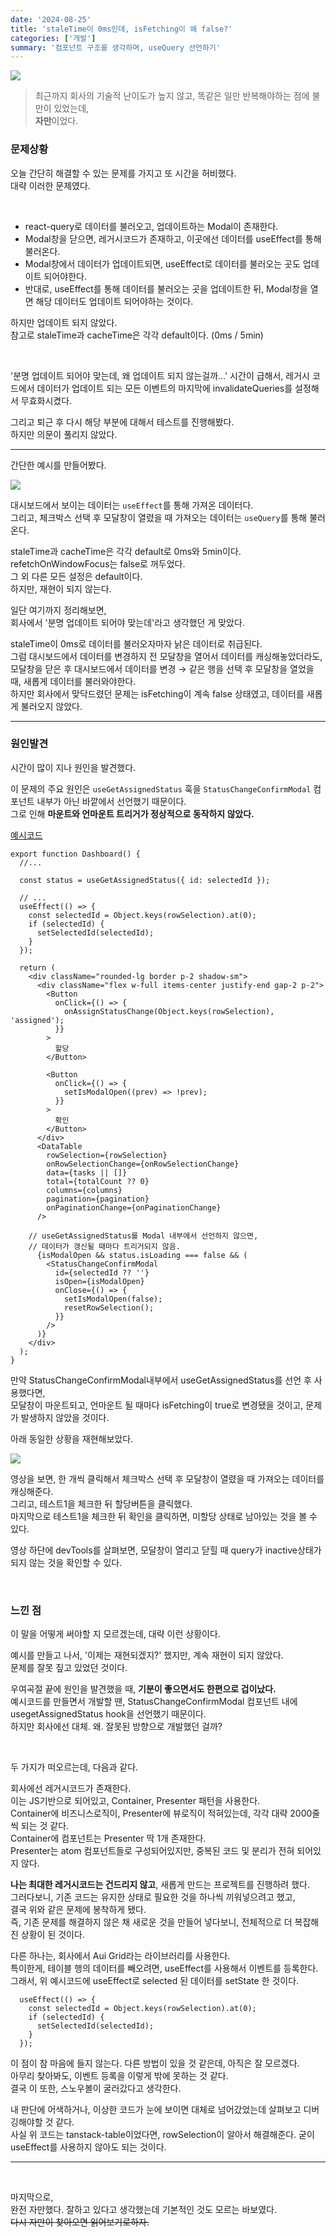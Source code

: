 ```yaml
---
date: '2024-08-25'
title: 'staleTime이 0ms인데, isFetching이 왜 false?'
categories: ['개발']
summary: '컴포넌트 구조를 생각하며, useQuery 선언하기'
---
```


![](./img.webp)

> 최근까지 회사의 기술적 난이도가 높지 않고, 똑같은 일만 반복해야하는 점에 불만이 있었는데,  
> **자만**이었다.

### 문제상황

오늘 간단히 해결할 수 있는 문제를 가지고 또 시간을 허비했다.  
대략 이러한 문제였다.

<br/>

- react-query로 데이터를 불러오고, 업데이트하는 Modal이 존재한다.
- Modal창을 닫으면, 레거시코드가 존재하고, 이곳에선 데이터를 useEffect를 통해 불러온다.
- Modal창에서 데이터가 업데이트되면, useEffect로 데이터를 불러오는 곳도 업데이트 되어야한다.
- 반대로, useEffect를 통해 데이터를 불러오는 곳을 업데이트한 뒤, Modal창을 열면 해당 데이터도 업데이트 되어야하는 것이다.

하지만 업데이트 되지 않았다.  
참고로 staleTime과 cacheTime은 각각 default이다. (0ms / 5min)

<br/>

'분명 업데이트 되어야 맞는데, 왜 업데이트 되지 않는걸까...'
시간이 급해서, 레거시 코드에서 데이터가 업데이트 되는 모든 이벤트의 마지막에 invalidateQueries를 설정해서 무효화시켰다.

그리고 퇴근 후 다시 해당 부분에 대해서 테스트를 진행해봤다.  
하지만 의문이 풀리지 않았다.

---

간단한 예시를 만들어봤다.

![](./problem.gif)

대시보드에서 보이는 데이터는 `useEffect`를 통해 가져온 데이터다.  
그리고, 체크박스 선택 후 모달창이 열렸을 때 가져오는 데이터는 `useQuery`를 통해 불러온다.

staleTime과 cacheTime은 각각 default로 0ms와 5min이다.  
refetchOnWindowFocus는 false로 꺼두었다.  
그 외 다른 모든 설정은 default이다.  
하지만, 재현이 되지 않는다.

일단 여기까지 정리해보면,  
회사에서 '분명 업데이트 되어야 맞는데'라고 생각했던 게 맞았다.

staleTime이 0ms로 데이터를 불러오자마자 낡은 데이터로 취급된다.  
그럼 대시보드에서 데이터를 변경하지 전 모달창을 열어서 데이터를 캐싱해놓았더라도,  
모달창을 닫은 후 대시보드에서 데이터를 변경 → 같은 행을 선택 후 모달창을 열었을 때, 새롭게 데이터를 불러와야한다.  
하지만 회사에서 맞닥드렸던 문제는 isFetching이 계속 false 상태였고, 데이터를 새롭게 불러오지 않았다.

---

### 원인발견

시간이 많이 지나 원인을 발견했다.

이 문제의 주요 원인은 `useGetAssignedStatus` 훅을 `StatusChangeConfirmModal` 컴포넌트 내부가 아닌 바깥에서 선언했기 때문이다.  
그로 인해 **마운트와 언마운트 트리거가 정상적으로 동작하지 않았다.**

[예시코드](https://github.com/Geuni620/staletime-isfetching)

```TSX
export function Dashboard() {
  //...

  const status = useGetAssignedStatus({ id: selectedId });

  // ...
  useEffect(() => {
    const selectedId = Object.keys(rowSelection).at(0);
    if (selectedId) {
      setSelectedId(selectedId);
    }
  });

  return (
    <div className="rounded-lg border p-2 shadow-sm">
      <div className="flex w-full items-center justify-end gap-2 p-2">
        <Button
          onClick={() => {
            onAssignStatusChange(Object.keys(rowSelection), 'assigned');
          }}
        >
          할당
        </Button>

        <Button
          onClick={() => {
            setIsModalOpen((prev) => !prev);
          }}
        >
          확인
        </Button>
      </div>
      <DataTable
        rowSelection={rowSelection}
        onRowSelectionChange={onRowSelectionChange}
        data={tasks || []}
        total={totalCount ?? 0}
        columns={columns}
        pagination={pagination}
        onPaginationChange={onPaginationChange}
      />

    // useGetAssignedStatus를 Modal 내부에서 선언하지 않으면,
    // 데이터가 갱신될 때마다 트리거되지 않음.
      {isModalOpen && status.isLoading === false && (
        <StatusChangeConfirmModal
          id={selectedId ?? ''}
          isOpen={isModalOpen}
          onClose={() => {
            setIsModalOpen(false);
            resetRowSelection();
          }}
        />
      )}
    </div>
  );
}
```

만약 StatusChangeConfirmModal내부에서 useGetAssignedStatus를 선언 후 사용했다면,  
모달창이 마운트되고, 언마운트 될 때마다 isFetching이 true로 변경됐을 것이고, 문제가 발생하지 않았을 것이다.

아래 동일한 상황을 재현해보았다.

![](./solve.gif)

영상을 보면, 한 개씩 클릭해서 체크박스 선택 후 모달창이 열렸을 때 가져오는 데이터를 캐싱해준다.  
그리고, 테스트1을 체크한 뒤 할당버튼을 클릭했다.  
마지막으로 테스트1을 체크한 뒤 확인을 클릭하면, 미할당 상태로 남아있는 것을 볼 수 있다.

영상 하단에 devTools를 살펴보면, 모달창이 열리고 닫힐 때 query가 inactive상태가 되지 않는 것을 확인할 수 있다.

<br/>

### 느낀 점

이 말을 어떻게 써야할 지 모르겠는데, 대략 이런 상황이다.

예시를 만들고 나서, '이제는 재현되겠지?' 했지만, 계속 재현이 되지 않았다.  
문제를 잘못 짚고 있었던 것이다.

우여곡절 끝에 원인을 발견했을 때, **기분이 좋으면서도 한편으로 겁이났다.**  
예시코드를 만들면서 개발할 땐, StatusChangeConfirmModal 컴포넌트 내에 usegetAssignedStatus hook을 선언했기 때문이다.  
하지만 회사에선 대체. 왜. 잘못된 방향으로 개발했던 걸까?

<br/>

두 가지가 떠오르는데, 다음과 같다.

회사에선 레거시코드가 존재한다.  
이는 JS기반으로 되어있고, Container, Presenter 패턴을 사용한다.  
Container에 비즈니스로직이, Presenter에 뷰로직이 적혀있는데, 각각 대략 2000줄씩 되는 것 같다.  
Container에 컴포넌트는 Presenter 딱 1개 존재한다.  
Presenter는 atom 컴포넌트들로 구성되어있지만, 중복된 코드 및 분리가 전혀 되어있지 않다.

**나는 최대한 레거시코드는 건드리지 않고**, 새롭게 만드는 프로젝트를 진행하려 했다.  
그러다보니, 기존 코드는 유지한 상태로 필요한 것을 하나씩 끼워넣으려고 했고,  
결국 위와 같은 문제에 봉착하게 됐다.  
즉, 기존 문제를 해결하지 않은 채 새로운 것을 만들어 넣다보니, 전체적으로 더 복잡해진 상황이 된 것이다.

다른 하나는, 회사에서 Aui Grid라는 라이브러리를 사용한다.  
특이한게, 테이블 행의 데이터를 빼오려면, useEffect를 사용해서 이벤트를 등록한다.  
그래서, 위 예시코드에 useEffect로 selected 된 데이터를 setState 한 것이다.

```TSX
  useEffect(() => {
    const selectedId = Object.keys(rowSelection).at(0);
    if (selectedId) {
      setSelectedId(selectedId);
    }
  });
```

이 점이 참 마음에 들지 않는다. 다른 방법이 있을 것 같은데, 아직은 잘 모르겠다.  
아무리 찾아봐도, 이벤트 등록을 이렇게 밖에 못하는 것 같다.  
결국 이 또한, 스노우볼이 굴러갔다고 생각한다.

내 판단에 어색하거나, 이상한 코드가 눈에 보이면 대체로 넘어갔었는데 살펴보고 디버깅해야할 것 같다.  
사실 위 코드는 tanstack-table이었다면, rowSelection이 알아서 해결해준다.
굳이 useEffect를 사용하지 않아도 되는 것이다.

---

<br/>

마지막으로,  
완전 자만했다. 잘하고 있다고 생각했는데 기본적인 것도 모르는 바보였다.  
~~다시 자만이 찾아오면 읽어보기로하자.~~
